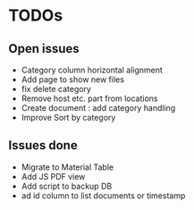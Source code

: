 # TODOs

## Open issues
* Category column horizontal alignment
* Add page to show new files
* fix delete category
* Remove host etc. part from locations
* Create document : add category handling
* Improve Sort by category

## Issues done
* Migrate to Material Table
* Add JS PDF view 
* Add script to backup DB 
* ad id column to list documents or timestamp 
